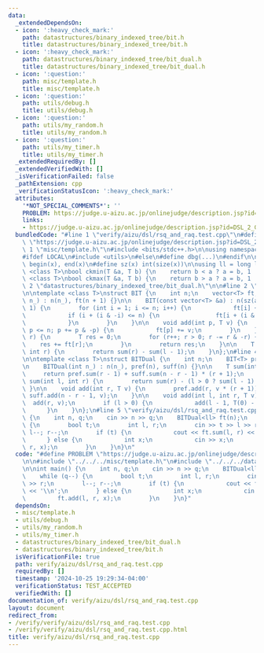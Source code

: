 ```yaml
---
data:
  _extendedDependsOn:
  - icon: ':heavy_check_mark:'
    path: datastructures/binary_indexed_tree/bit.h
    title: datastructures/binary_indexed_tree/bit.h
  - icon: ':heavy_check_mark:'
    path: datastructures/binary_indexed_tree/bit_dual.h
    title: datastructures/binary_indexed_tree/bit_dual.h
  - icon: ':question:'
    path: misc/template.h
    title: misc/template.h
  - icon: ':question:'
    path: utils/debug.h
    title: utils/debug.h
  - icon: ':question:'
    path: utils/my_random.h
    title: utils/my_random.h
  - icon: ':question:'
    path: utils/my_timer.h
    title: utils/my_timer.h
  _extendedRequiredBy: []
  _extendedVerifiedWith: []
  _isVerificationFailed: false
  _pathExtension: cpp
  _verificationStatusIcon: ':heavy_check_mark:'
  attributes:
    '*NOT_SPECIAL_COMMENTS*': ''
    PROBLEM: https://judge.u-aizu.ac.jp/onlinejudge/description.jsp?id=DSL_2_G
    links:
    - https://judge.u-aizu.ac.jp/onlinejudge/description.jsp?id=DSL_2_G
  bundledCode: "#line 1 \"verify/aizu/dsl/rsq_and_raq.test.cpp\"\n#define PROBLEM\
    \ \"https://judge.u-aizu.ac.jp/onlinejudge/description.jsp?id=DSL_2_G\"\n\n#line\
    \ 1 \"misc/template.h\"\n#include <bits/stdc++.h>\n\nusing namespace std;\n\n\
    #ifdef LOCAL\n#include <utils>\n#else\n#define dbg(...)\n#endif\n\n#define all(x)\
    \ begin(x), end(x)\n#define sz(x) int(size(x))\n\nusing ll = long long;\n\ntemplate\
    \ <class T>\nbool ckmin(T &a, T b) {\n    return b < a ? a = b, 1 : 0;\n}\ntemplate\
    \ <class T>\nbool ckmax(T &a, T b) {\n    return b > a ? a = b, 1 : 0;\n}\n#line\
    \ 2 \"datastructures/binary_indexed_tree/bit_dual.h\"\n\n#line 2 \"datastructures/binary_indexed_tree/bit.h\"\
    \n\ntemplate <class T>\nstruct BIT {\n    int n;\n    vector<T> ft;\n\n    BIT(int\
    \ n_) : n(n_), ft(n + 1) {}\n\n    BIT(const vector<T> &a) : n(sz(a)), ft(n +\
    \ 1) {\n        for (int i = 1; i <= n; i++) {\n            ft[i] += a[i - 1];\n\
    \            if (i + (i & -i) <= n) {\n                ft[i + (i & -i)] += ft[i];\n\
    \            }\n        }\n    }\n\n    void add(int p, T v) {\n        for (p++;\
    \ p <= n; p += p & -p) {\n            ft[p] += v;\n        }\n    }\n\n    T sum(int\
    \ r) {\n        T res = 0;\n        for (r++; r > 0; r -= r & -r) {\n        \
    \    res += ft[r];\n        }\n        return res;\n    }\n\n    T sum(int l,\
    \ int r) {\n        return sum(r) - sum(l - 1);\n    }\n};\n#line 4 \"datastructures/binary_indexed_tree/bit_dual.h\"\
    \n\ntemplate <class T>\nstruct BITDual {\n    int n;\n    BIT<T> pref, suff;\n\
    \n    BITDual(int n_) : n(n_), pref(n), suff(n) {}\n\n    T sum(int r) {\n   \
    \     return pref.sum(r - 1) + suff.sum(n - r - 1) * (r + 1);\n    }\n\n    T\
    \ sum(int l, int r) {\n        return sum(r) - (l > 0 ? sum(l - 1) : 0);\n   \
    \ }\n\n    void add(int r, T v) {\n        pref.add(r, v * (r + 1));\n       \
    \ suff.add(n - r - 1, v);\n    }\n\n    void add(int l, int r, T v) {\n      \
    \  add(r, v);\n        if (l > 0) {\n            add(l - 1, T(0) - T(v));\n  \
    \      }\n    }\n};\n#line 5 \"verify/aizu/dsl/rsq_and_raq.test.cpp\"\n\nint main()\
    \ {\n    int n, q;\n    cin >> n >> q;\n    BITDual<ll> ft(n);\n    while (q--)\
    \ {\n        bool t;\n        int l, r;\n        cin >> t >> l >> r;\n       \
    \ l--; r--;\n        if (t) {\n            cout << ft.sum(l, r) << '\\n';\n  \
    \      } else {\n            int x;\n            cin >> x;\n            ft.add(l,\
    \ r, x);\n        }\n    }\n}\n"
  code: "#define PROBLEM \"https://judge.u-aizu.ac.jp/onlinejudge/description.jsp?id=DSL_2_G\"\
    \n\n#include \"../../../misc/template.h\"\n#include \"../../../datastructures/binary_indexed_tree/bit_dual.h\"\
    \n\nint main() {\n    int n, q;\n    cin >> n >> q;\n    BITDual<ll> ft(n);\n\
    \    while (q--) {\n        bool t;\n        int l, r;\n        cin >> t >> l\
    \ >> r;\n        l--; r--;\n        if (t) {\n            cout << ft.sum(l, r)\
    \ << '\\n';\n        } else {\n            int x;\n            cin >> x;\n   \
    \         ft.add(l, r, x);\n        }\n    }\n}"
  dependsOn:
  - misc/template.h
  - utils/debug.h
  - utils/my_random.h
  - utils/my_timer.h
  - datastructures/binary_indexed_tree/bit_dual.h
  - datastructures/binary_indexed_tree/bit.h
  isVerificationFile: true
  path: verify/aizu/dsl/rsq_and_raq.test.cpp
  requiredBy: []
  timestamp: '2024-10-25 19:29:34-04:00'
  verificationStatus: TEST_ACCEPTED
  verifiedWith: []
documentation_of: verify/aizu/dsl/rsq_and_raq.test.cpp
layout: document
redirect_from:
- /verify/verify/aizu/dsl/rsq_and_raq.test.cpp
- /verify/verify/aizu/dsl/rsq_and_raq.test.cpp.html
title: verify/aizu/dsl/rsq_and_raq.test.cpp
---
```

